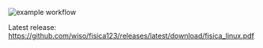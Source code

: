 ![example workflow](https://github.com/wiso/fisica123/actions/workflows/build_latex.yml/badge.svg)



Latest release: https://github.com/wiso/fisica123/releases/latest/download/fisica_linux.pdf
